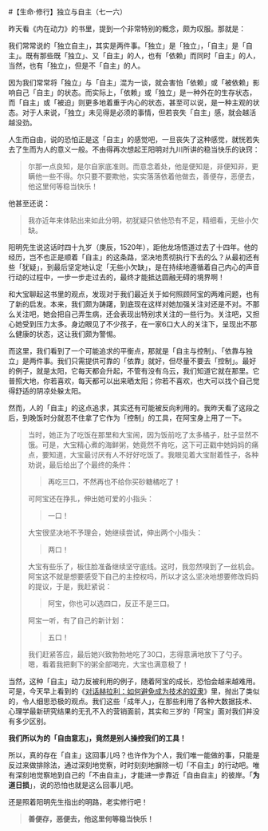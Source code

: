 #【生命⋅修行】独立与自主（七一六）

昨天看《内在动力》的书里，提到一个非常特别的概念，颇为叹服。那就是：

我们常常说的「独立自主」，其实是两件事。「独立」是「独立」，「自主」是「自主」。既有那些既「独立」、又「自主」的人，也有「依赖」而同时「自主」的人，当然，也有「独立」，但是不「自主」的人。

因为我们常常将「独立」与「自主」混为一谈，就会害怕「依赖」或「被依赖」影响自己「自主」的状态。而实际上，「依赖」或「独立」是一种外在的生存状态，而「自主」或「被迫」则更多地着重于内心的状态，甚至可以说，是一种主观的状态。对于人来说，「独立」未见得是必须的事情，但若丧失「自主」感，就会越活越没劲。

人生而自由，说的恐怕正是这「自主」的感觉吧，一旦丧失了这种感觉，就恍若失去了生而为人的意义一般。不由得再次想起王阳明对九川所讲的稳当快乐的诀窍：

> 尔那一点良知，是尔自家底准则。而意念着处，他是便知是，非便知非，更瞒他一些不得。尔只要不要欺他，实实落落依着他做去，善便存，恶便去，他这里何等稳当快乐！

他甚至还说：

> 我亦近年来体贴出来如此分明，初犹疑只依他恐有不足，精细看，无些小欠缺。

阳明先生说这话时四十九岁（庚辰，1520年），距他龙场悟道过去了十四年。他的经历，岂不也正是顺着「自主」的这条路，坚决地贯彻执行下去的么？从最初还有些「犹疑」，到最后坚定地认定「无些小欠缺」，是在持续地遵循着自己内心的声音行动的过程中，一步一步走过去的，最终才能抵达圆融无碍的境界啊！

和大宝聊起这书里的观点，发现对于我们最近关于如何照顾阿宝的两难问题，也有了新的启发。本来，我们颇为踌躇，到底现在这样对她加强关注对还是不对。不那么关注吧，她会把自己弄生病，还会表现出特别求关注的一些行为。关注吧，又担心她受到压力太多。身边眼见了不少孩子，在一家6口大人的关注下，呈现出不那么健康的状态，这让我们颇为警惕。

而这里，我们看到了一个可能追求的平衡点，那就是「自主与控制」、「依靠与独立」是两件事。我们只需提供可靠的「依靠」就好，但尽量不要去「控制」。最好的例子，就是太阳，它每天都会升起，不管有没有乌云，我们知道它就在那里。它普照大地，你若喜欢，每天都可以出来晒太阳；你若不喜欢，也大可以找个自己觉得舒适的阴凉处躲太阳。

然而，人的「自主」的这点追求，其实还有可能被反向利用的。我昨天看了这段之后，到晚饭时分就忍不住拿了它作为「控制」的工具，在阿宝身上用了一下。

> 当时，她正为了吃饭在那里和大宝闹，因为饭前吃了太多橘子，肚子显然不饿。可是，大宝精心煮的海鲜粥，她竟然不肯吃，这下可正戳中她妈妈的痛点，要知道，大宝最讨厌有人不好好吃饭了。我眼见着大宝耐着性子，各种劝说，最后给出了个最终的条件：
>
> > 再吃三口，不然再也不给你买砂糖橘吃了！
>
> 可阿宝还在挣扎，伸出她可爱的小指头：
>
> > 一口！
>
> 大宝很坚决地不予理会，她继续尝试，伸出两个小指头：
>
> > 两口！
>
> 大宝有些乐了，板住脸准备继续坚守底线。这时，我忽然嗅到了一丝机会。阿宝这不就是想要感受下自己的主控权吗，所以才这么坚决地想要修改妈妈的提议，于是，我赶紧说：
>
> > 阿宝，你也可以选四口，反正不是三口。
>
> 阿宝一听，有了自己的新计划：
>
> > 五口！
>
> 我们赶紧答应，最后她兴致勃勃地吃了30口，志得意满地放下了勺子。嗯，看着我把剩下的粥全部喝完，大宝也满意极了！

当然，这种「自主」动力反被利用的例子，随着阿宝的成长，恐怕会越来越难用。可是，今天早上看到的《[对话赫拉利：如何避免成为技术的奴隶](https://mp.weixin.qq.com/s/asytATQLClJzm-dJIpmtBw)》里，抛出了类似的，令人细思恐极的观点。我们这些「成年人」，在那些利用了各种大数据技术、心理学最新研究结果的无孔不入的营销面前，其实和三岁的「阿宝」面对我们并没有多少区别。

**我们所以为的「自由意志」，竟然是别人操控我们的工具！**

所以，真的存在「自主」这回事儿吗？也许作为个人，我们唯一能做的事，只能是反过来做排除法，通过深刻地觉察，时时刻刻地摒除一切「不自主」的行动吧。唯有深刻地觉察地到自己的「不由自主」，才能进一步靠近「自由自主」的彼岸。「**为道日损**」，说的恐怕也就是这么回事儿吧。

还是照着阳明先生指出的明路，老实修行吧！

> **善便存，恶便去，他这里何等稳当快乐！**

